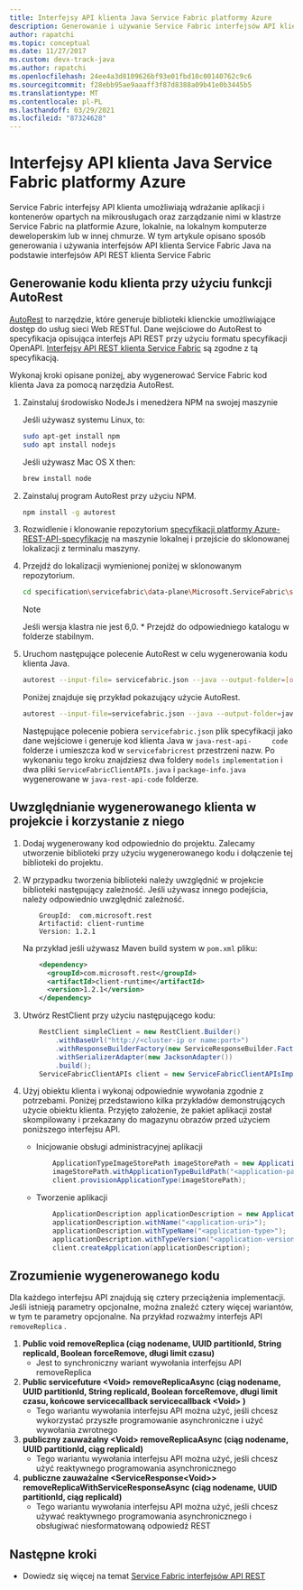 ```yaml
---
title: Interfejsy API klienta Java Service Fabric platformy Azure
description: Generowanie i używanie Service Fabric interfejsów API klienta Java za pomocą Service Fabric specyfikacji interfejsu API REST klienta
author: rapatchi
ms.topic: conceptual
ms.date: 11/27/2017
ms.custom: devx-track-java
ms.author: rapatchi
ms.openlocfilehash: 24ee4a3d8109626bf93e01fbd10c00140762c9c6
ms.sourcegitcommit: f28ebb95ae9aaaff3f87d8388a09b41e0b3445b5
ms.translationtype: MT
ms.contentlocale: pl-PL
ms.lasthandoff: 03/29/2021
ms.locfileid: "87324628"
---
```

# <a name="azure-service-fabric-java-client-apis"></a>Interfejsy API klienta Java Service Fabric platformy Azure

Service Fabric interfejsy API klienta umożliwiają wdrażanie aplikacji i kontenerów opartych na mikrousługach oraz zarządzanie nimi w klastrze Service Fabric na platformie Azure, lokalnie, na lokalnym komputerze deweloperskim lub w innej chmurze. W tym artykule opisano sposób generowania i używania interfejsów API klienta Service Fabric Java na podstawie interfejsów API REST klienta Service Fabric

## <a name="generate-the-client-code-using-autorest"></a>Generowanie kodu klienta przy użyciu funkcji AutoRest

[AutoRest](https://github.com/Azure/autorest) to narzędzie, które generuje biblioteki klienckie umożliwiające dostęp do usług sieci Web RESTful. Dane wejściowe do AutoRest to specyfikacja opisująca interfejs API REST przy użyciu formatu specyfikacji OpenAPI. [Interfejsy API REST klienta Service Fabric](https://github.com/Azure/azure-rest-api-specs/tree/master/specification/servicefabric/data-plane) są zgodne z tą specyfikacją.

Wykonaj kroki opisane poniżej, aby wygenerować Service Fabric kod klienta Java za pomocą narzędzia AutoRest.

1. Zainstaluj środowisko NodeJs i menedżera NPM na swojej maszynie

    Jeśli używasz systemu Linux, to:
    ```bash
    sudo apt-get install npm
    sudo apt install nodejs
    ```
    Jeśli używasz Mac OS X then:
    ```bash
    brew install node
    ```

2. Zainstaluj program AutoRest przy użyciu NPM.
    ```bash
    npm install -g autorest
    ```

3. Rozwidlenie i klonowanie repozytorium [specyfikacji platformy Azure-REST-API-specyfikacje](https://github.com/Azure/azure-rest-api-specs)  na maszynie lokalnej i przejście do sklonowanej lokalizacji z terminalu maszyny.


4. Przejdź do lokalizacji wymienionej poniżej w sklonowanym repozytorium.
    ```bash
    cd specification\servicefabric\data-plane\Microsoft.ServiceFabric\stable\6.0
    ```

    > [!NOTE]
    > Jeśli wersja klastra nie jest 6,0. * Przejdź do odpowiedniego katalogu w folderze stabilnym.
    >   

5. Uruchom następujące polecenie AutoRest w celu wygenerowania kodu klienta Java.
    
    ```bash
    autorest --input-file= servicefabric.json --java --output-folder=[output-folder-name] --namespace=[namespace-of-generated-client]
    ```
   Poniżej znajduje się przykład pokazujący użycie AutoRest.
   
    ```bash
    autorest --input-file=servicefabric.json --java --output-folder=java-rest-api-code --namespace=servicefabricrest
    ```
   
   Następujące polecenie pobiera ``servicefabric.json`` plik specyfikacji jako dane wejściowe i generuje kod klienta Java w ``java-rest-api-     code`` folderze i umieszcza kod w  ``servicefabricrest`` przestrzeni nazw. Po wykonaniu tego kroku znajdziesz dwa foldery ``models`` ``implementation`` i dwa pliki ``ServiceFabricClientAPIs.java`` i ``package-info.java`` wygenerowane w ``java-rest-api-code`` folderze.


## <a name="include-and-use-the-generated-client-in-your-project"></a>Uwzględnianie wygenerowanego klienta w projekcie i korzystanie z niego

1. Dodaj wygenerowany kod odpowiednio do projektu. Zalecamy utworzenie biblioteki przy użyciu wygenerowanego kodu i dołączenie tej biblioteki do projektu.
2. W przypadku tworzenia biblioteki należy uwzględnić w projekcie biblioteki następujący zależność. Jeśli używasz innego podejścia, należy odpowiednio uwzględnić zależność.

    ```
        GroupId:  com.microsoft.rest
        Artifactid: client-runtime
        Version: 1.2.1
    ```
    Na przykład jeśli używasz Maven build system w ``pom.xml`` pliku:

    ```xml
        <dependency>
          <groupId>com.microsoft.rest</groupId>
          <artifactId>client-runtime</artifactId>
          <version>1.2.1</version>
        </dependency>
    ```

3. Utwórz RestClient przy użyciu następującego kodu:

    ```java
        RestClient simpleClient = new RestClient.Builder()
            .withBaseUrl("http://<cluster-ip or name:port>")
            .withResponseBuilderFactory(new ServiceResponseBuilder.Factory())
            .withSerializerAdapter(new JacksonAdapter())
            .build();
        ServiceFabricClientAPIs client = new ServiceFabricClientAPIsImpl(simpleClient);
    ```
4. Użyj obiektu klienta i wykonaj odpowiednie wywołania zgodnie z potrzebami. Poniżej przedstawiono kilka przykładów demonstrujących użycie obiektu klienta. Przyjęto założenie, że pakiet aplikacji został skompilowany i przekazany do magazynu obrazów przed użyciem poniższego interfejsu API.
    * Inicjowanie obsługi administracyjnej aplikacji
    
        ```java
            ApplicationTypeImageStorePath imageStorePath = new ApplicationTypeImageStorePath();
            imageStorePath.withApplicationTypeBuildPath("<application-path-in-image-store>");
            client.provisionApplicationType(imageStorePath);
        ```
    * Tworzenie aplikacji

        ```java
            ApplicationDescription applicationDescription = new ApplicationDescription();
            applicationDescription.withName("<application-uri>");
            applicationDescription.withTypeName("<application-type>");
            applicationDescription.withTypeVersion("<application-version>");
            client.createApplication(applicationDescription);
        ```

## <a name="understanding-the-generated-code"></a>Zrozumienie wygenerowanego kodu
Dla każdego interfejsu API znajdują się cztery przeciążenia implementacji. Jeśli istnieją parametry opcjonalne, można znaleźć cztery więcej wariantów, w tym te parametry opcjonalne. Na przykład rozważmy interfejs API ``removeReplica`` .
 1. **Public void removeReplica (ciąg nodename, UUID partitionId, String replicaId, Boolean forceRemove, długi limit czasu)**
    * Jest to synchroniczny wariant wywołania interfejsu API removeReplica
 2. **Public servicefuture \<Void> removeReplicaAsync (ciąg nodename, UUID partitionId, String replicaId, Boolean forceRemove, długi limit czasu, końcowe servicecallback servicecallback \<Void> )**
    * Tego wariantu wywołania interfejsu API można użyć, jeśli chcesz wykorzystać przyszłe programowanie asynchroniczne i użyć wywołania zwrotnego
 3. **publiczny zauważalny \<Void> removeReplicaAsync (ciąg nodename, UUID partitionId, ciąg replicaId)**
    * Tego wariantu wywołania interfejsu API można użyć, jeśli chcesz użyć reaktywnego programowania asynchronicznego
 4. **publiczne zauważalne \<ServiceResponse\<Void>> removeReplicaWithServiceResponseAsync (ciąg nodename, UUID partitionId, ciąg replicaId)**
    * Tego wariantu wywołania interfejsu API można użyć, jeśli chcesz używać reaktywnego programowania asynchronicznego i obsługiwać niesformatowaną odpowiedź REST

## <a name="next-steps"></a>Następne kroki
* Dowiedz się więcej na temat [Service Fabric interfejsów API REST](/rest/api/servicefabric/)
